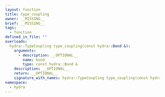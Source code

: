 ```yaml
---
layout: function
title: type_coupling
owner: __MISSING__
brief: __MISSING__
tags:
  - function
defined_in_file: ""
overloads:
  hydra::TypeCoupling type_coupling(const hydra::Bond &):
    arguments:
      - description: __OPTIONAL__
        name: bond
        type: const hydra::Bond &
    description: __OPTIONAL__
    return: __OPTIONAL__
    signature_with_names: hydra::TypeCoupling type_coupling(const hydra::Bond & bond)
namespace:
  - hydra
---
```

